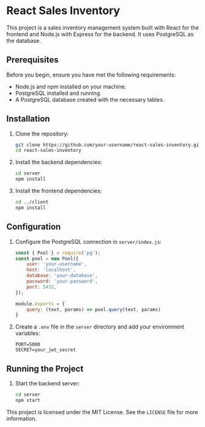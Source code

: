 # React Sales Inventory

This project is a sales inventory management system built with React for the frontend and Node.js with Express for the backend. It uses PostgreSQL as the database.

## Prerequisites

Before you begin, ensure you have met the following requirements:
- Node.js and npm installed on your machine.
- PostgreSQL installed and running.
- A PostgreSQL database created with the necessary tables.

## Installation

1. Clone the repository:
    ```sh
    git clone https://github.com/your-username/react-sales-inventory.git
    cd react-sales-inventory
    ```

2. Install the backend dependencies:
    ```sh
    cd server
    npm install
    ```

3. Install the frontend dependencies:
    ```sh
    cd ../client
    npm install
    ```

## Configuration

1. Configure the PostgreSQL connection in `server/index.js`:
    ```javascript
    const { Pool } = require('pg');
    const pool = new Pool({
        user: 'your-username',
        host: 'localhost',
        database: 'your-database',
        password: 'your-password',
        port: 5432,
    });

    module.exports = {
        query: (text, params) => pool.query(text, params)
    }
    ```

2. Create a `.env` file in the `server` directory and add your environment variables:
    ```env
    PORT=5000
    SECRET=your_jwt_secret
    ```

## Running the Project

1. Start the backend server:
    ```sh
    cd server
    npm start
    ```

This project is licensed under the MIT License. See the `LICENSE` file for more information.

